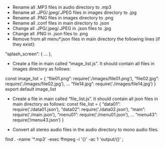 - Rename all .MP3 files in audio directory to .mp3
- Rename all .JPG/.jpeg/.JPEG files in images directory to .jpg
- Rename all .PNG files in images directory to .png
- Rename all .conf files in main directory to .json
- Change all .JPG/.jpeg/.JPEG in .json files to .jpg
- Change all .PNG in .json files to .png
- Remove from all menu*.json files in main directory the following lines (if they exist):

“splash_screen”: {
…
},

- Create a file in main called “image_list.js”. It should contain all files in images directory
as follows:

const image_list = {
“file01.png”: require(‘./images/file01.png’),
“file02.jpg”: require(‘./images/file02.jpg’),
…
“file14.jpg”: require(‘./images/file14.jpg’)
}
export default image_list


- Create a file in main called “file_list.js”. It should contain all json files in main directory as
follows:
const file_list = {
“data01”: require(‘./data01.json’),
“data02”: require(‘./data02.json’),
“main”: require(‘./main.json’),
“menu01”: require(‘./menu01.json’),
…
“menu43”: require(‘/menu43.json’)
}


- Convert all stereo audio files in the audio directory to mono audio files.

find . -name '*.mp3' -exec ffmpeg -i '{}' -ac 1 'output/{}' \;
